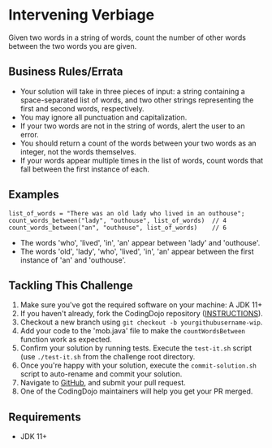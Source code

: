 # Intervening Verbiage

Given two words in a string of words, count the number of other words between the two words you are given.

## Business Rules/Errata

- Your solution will take in three pieces of input: a string containing a space-separated list of words, and two other strings representing the first and second words, respectively.
- You may ignore all punctuation and capitalization.
- If your two words are not in the string of words, alert the user to an error.
- You should return a count of the words between your two words as an integer, not the words themselves.
- If your words appear multiple times in the list of words, count words that fall between the first instance of each.

## Examples

```
list_of_words = "There was an old lady who lived in an outhouse";
count_words_between("lady", "outhouse", list_of_words)  // 4 
count_words_between("an", "outhouse", list_of_words)    // 6
```

- The words 'who', 'lived', 'in', 'an' appear between 'lady' and 'outhouse'.
- The words 'old', 'lady', 'who', 'lived', 'in', 'an' appear between the first instance of 'an' and 'outhouse'.

## Tackling This Challenge

1. Make sure you've got the required software on your machine: A JDK 11+
1. If you haven't already, fork the CodingDojo repository ([INSTRUCTIONS](https://docs.github.com/en/github/getting-started-with-github/fork-a-repo)).
1. Checkout a new branch using `git checkout -b yourgithubusername-wip`.
1. Add your code to the 'mob.java' file to make the `countWordsBetween` function work as expected.
1. Confirm your solution by running tests. Execute the `test-it.sh` script (use `./test-it.sh` from the challenge root directory.
1. Once you're happy with your solution, execute the `commit-solution.sh` script to auto-rename and commit your solution.
1. Navigate to [GitHub](https://github.com/codeconnector/CodingDojo), and submit your pull request.
1. One of the CodingDojo maintainers will help you get your PR merged.

## Requirements

- JDK 11+
